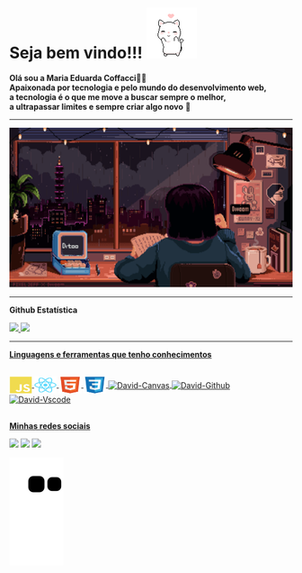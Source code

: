 # Seja bem vindo!!! ![gif](https://github.com/EduardaCoffacci/EduardaCoffacci/blob/main/gatinho.gif)

  **Olá sou a Maria Eduarda Coffacci**👋😊<br>
  **Apaixonada por tecnologia e pelo mundo do desenvolvimento web,** <br>
  **a tecnologia é o que me move a buscar sempre o melhor,**<br>
  **a ultrapassar limites e sempre criar algo novo** 💜
  
  <hr>

![gif](https://github.com/EduardaCoffacci/EduardaCoffacci/blob/main/1a7158689e5ce37e5d78d97c332a003f.gif)
<hr>

**Github Estatística**
<div>
  <a href="https://github.com/EduardaCoffacci">
  <img height="180em" src="https://github-readme-stats.vercel.app/api?username=EduardaCoffacci&show_icons=true&theme=cobalt&include_all_commits=true&count_private=true"/>
  <img height="180em" src="https://github-readme-stats.vercel.app/api/top-langs/?username=EduardaCoffacci&layout=compact&langs_count=7&theme=cobalt"/>
</div>
<hr>

**Linguagens e ferramentas que tenho conhecimentos**
<div style="display: inline_block"><br>
  <img align="center" alt="David-Js" height="30" width="40" src="https://raw.githubusercontent.com/devicons/devicon/master/icons/javascript/javascript-plain.svg">
  <img align="center" alt="David-React" height="30" width="40" src="https://raw.githubusercontent.com/devicons/devicon/master/icons/react/react-original.svg">
  <img align="center" alt="David-HTML" height="30" width="40" src="https://raw.githubusercontent.com/devicons/devicon/master/icons/html5/html5-original.svg">
  <img align="center" alt="David-CSS" height="30" width="40" src="https://raw.githubusercontent.com/devicons/devicon/master/icons/css3/css3-original.svg">
  <img align="center" alt="David-Canvas" height="30" width="40" src="https://cdn.jsdelivr.net/gh/devicons/devicon/icons/canva/canva-original.svg" />
  <img align="center" alt="David-Github" height="30" width="40" src="https://cdn.jsdelivr.net/gh/devicons/devicon/icons/github/github-original.svg" />
  <img align="center" alt="David-Vscode" height="30" width="40" src="https://cdn.jsdelivr.net/gh/devicons/devicon/icons/vscode/vscode-original.svg" />
</div>
  
  ##
  **Minhas redes sociais**
<div> 
  <a href="https://discord.gg/#" target="_blank"><img src="https://img.shields.io/badge/Discord-7289DA?style=for-the-badge&logo=discord&logoColor=white" target="_blank"></a> 
  <a href = "mailto:Eduarda.Coffacci@gmail.com"><img src="https://img.shields.io/badge/-Gmail-%23333?style=for-the-badge&logo=gmail&logoColor=white" target="_blank"></a>
  <a href="https://www.linkedin.com/in/mariaeduardacoffaccidevfrontend/" target="_blank"><img src="https://img.shields.io/badge/-LinkedIn-%230077B5?style=for-the-badge&logo=linkedin&logoColor=white" target="_blank"></a> 
</div>


![snake gif](https://github.com/EduardaCoffacci/EduardaCoffacci/blob/output/github-contribution-grid-snake.svg)

